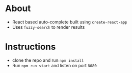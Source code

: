 # About
- React based auto-complete built using `create-react-app`
- Uses `fuzzy-search` to render results

# Instructions
- clone the repo and run `npm install`
- Run `npm run start` and listen on port `8080`
